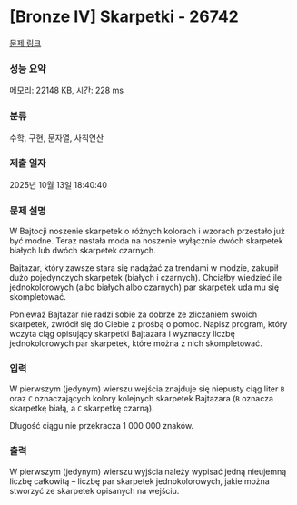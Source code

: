 # [Bronze IV] Skarpetki - 26742 

[문제 링크](https://www.acmicpc.net/problem/26742) 

### 성능 요약

메모리: 22148 KB, 시간: 228 ms

### 분류

수학, 구현, 문자열, 사칙연산

### 제출 일자

2025년 10월 13일 18:40:40

### 문제 설명

<p>W Bajtocji noszenie skarpetek o różnych kolorach i wzorach przestało już być modne. Teraz nastała moda na noszenie wyłącznie dwóch skarpetek białych lub dwóch skarpetek czarnych.</p>

<p>Bajtazar, który zawsze stara się nadążać za trendami w modzie, zakupił dużo pojedynczych skarpetek (białych i czarnych). Chciałby wiedzieć ile jednokolorowych (albo białych albo czarnych) par skarpetek uda mu się skompletować.</p>

<p>Ponieważ Bajtazar nie radzi sobie za dobrze ze zliczaniem swoich skarpetek, zwrócił się do Ciebie z prośbą o pomoc. Napisz program, który wczyta ciąg opisujący skarpetki Bajtazara i wyznaczy liczbę jednokolorowych par skarpetek, które można z nich skompletować.</p>

### 입력 

 <p>W pierwszym (jedynym) wierszu wejścia znajduje się niepusty ciąg liter <code>B</code> oraz <code>C</code> oznaczających kolory kolejnych skarpetek Bajtazara (<code>B</code> oznacza skarpetkę białą, a <code>C</code> skarpetkę czarną).</p>

<p>Długość ciągu nie przekracza 1 000 000 znaków.</p>

### 출력 

 <p>W pierwszym (jedynym) wierszu wyjścia należy wypisać jedną nieujemną liczbę całkowitą – liczbę par skarpetek jednokolorowych, jakie można stworzyć ze skarpetek opisanych na wejściu.</p>

